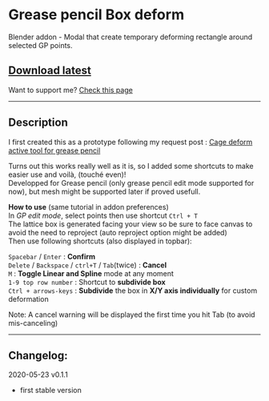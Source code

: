 # Grease pencil Box deform 
Blender addon - Modal that create temporary deforming rectangle around selected GP points.

## [Download latest](https://github.com/Pullusb/Box_deform/archive/master.zip)

Want to support me? [Check this page](http://www.samuelbernou.fr/donate)

---  

## Description

I first created this as a prototype following my request post : [Cage deform active tool for grease pencil](https://blender.community/c/rightclickselect/P9fbbc/)

Turns out this works really well as it is, so I added some shortcuts to make easier use and voilà, (touché even)!  
Developped for Grease pencil (only grease pencil edit mode supported for now), but mesh might be supported later if proved usefull.


<!-- ![lock frame](https://github.com/Pullusb/images_repo/raw/master/PAPERMOD_Lock_frame.png) -->

**How to use** (same tutorial in addon preferences)  
In _GP edit mode_, select points then use shortcut `Ctrl + T`  
The lattice box is generated facing your view so be sure to face canvas to avoid the need to reproject (auto reproject option might be added)   
Then use following shortcuts (also displayed in topbar):  

`Spacebar` / `Enter` : **Confirm**  
`Delete` / `Backspace` / `ctrl+T` / `Tab`(twice) : **Cancel**  
`M` : **Toggle Linear and Spline** mode at any moment  
`1-9 top row number` : Shortcut to **subdivide box**  
`Ctrl + arrows-keys` : **Subdivide** the box in **X/Y axis individually** for custom deformation


Note: A cancel warning will be displayed the first time you hit Tab (to avoid mis-canceling)

---

## Changelog:

 2020-05-23 v0.1.1
  - first stable version
